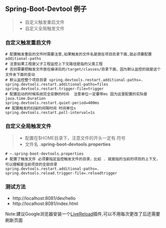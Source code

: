 ## Spring-Boot-Devtool 例子
> - 自定义触发重启文件
> - 自定义全局触发文件
### 自定义触发重启文件
```properties
# 配置触发重启的文件时需要注意,如果触发的文件名是放在项目目录下面,就必须要配置additional-paths
# 注意如果工程是父子工程监控上下文路径是指的父类工程
# 否则需要把触发文件放在编译后的/target/classes/目录下面，因为默认监控的就是这个文件夹下面的变动
# 默认监控整个项目目录 spring.devtools.restart.additional-paths=.
spring.devtools.restart.additional-paths=files
spring.devtools.restart.trigger-file=trigger
# 配置启动的时候系统完全安静的时间  注意单位一定要带ms 因为这里配置的实际是java.time.Duration
spring.devtools.restart.quiet-period=400ms
## 配置触发的扫描的间隔时间 时间单位s
spring.devtools.restart.poll-interval=1s

```
### 自定义全局触发文件
> - 配置在$HOME目录下，注意文件的开头一定有.符号
> - 文件名 **.spring-boot-devtools.properties**

```properties
# ~.spring-boot-devtools.properties
# 配置了触发文件 必须要指定监控触发文件的目录，比如 . 就是指的当前的项目的上下文，可以理解是当前项目的全部目录
spring.devtools.restart.additional-paths=.
spring.devtools.reload.trigger-file=.reloadtrigger
```

### 测试方法 
  - http://localhost:8081/dev/hello
  - http://localhost:8081/index.html

Note:建议Google浏览器安装一个[LiveReload](http://livereload.com/)插件,可以不用每次更改了后还需要刷新页面


